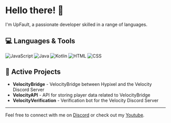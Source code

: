 # Hello there! 👋

I'm UpFault, a passionate developer skilled in a range of languages.

## 💻 Languages & Tools

![JavaScript](https://img.shields.io/badge/JavaScript-F7DF1E?style=for-the-badge&logo=javascript&logoColor=black)
![Java](https://img.shields.io/badge/Java-ED8B00?style=for-the-badge&logo=java&logoColor=white)
![Kotlin](https://img.shields.io/badge/Kotlin-0095D5?style=for-the-badge&logo=kotlin&logoColor=white)
![HTML](https://img.shields.io/badge/HTML-E34F26?style=for-the-badge&logo=html5&logoColor=white)
![CSS](https://img.shields.io/badge/CSS-1572B6?style=for-the-badge&logo=css3&logoColor=white)

## 🚀 Active Projects

- **VelocityBridge** - VelocityBridge between Hypixel and the Velocity Discord Server
- **VelocityAPI** - API for storing player data related to VelocityBridge
- **VelocityVerification** - Verification bot for the Velocity Discord Server

---

Feel free to connect with me on [Discord](https://discordapp.com/users/717423042111996015) or check out my [Youtube](https://www.youtube.com/@UpFault).
